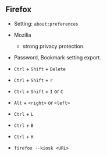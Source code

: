## Firefox


* Setting: `about:preferences`

* Mozilia
    * strong privacy protection.

* Password, Bookmark setting export.

* `Ctrl` + `Shift` + `Delete`

* `Ctrl` + `Shift` + `r`

* `Ctrl` + `Shift` + `I` or `C`

* `Alt` + `<right>` or `<left>`

* `Ctrl` + `L`

* `Ctrl` + `B`

* `Ctrl` + `H`

* `firefox --kiosk <URL>`